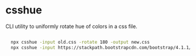 # csshue
CLI utility to uniformly rotate hue of colors in a css file.

```bash

  npx csshue -input old.css -rotate 180 -output new.css
  npx csshue -input https://stackpath.bootstrapcdn.com/bootstrap/4.1.1/css/bootstrap.min.css -rotate 180 -output new.css

```
